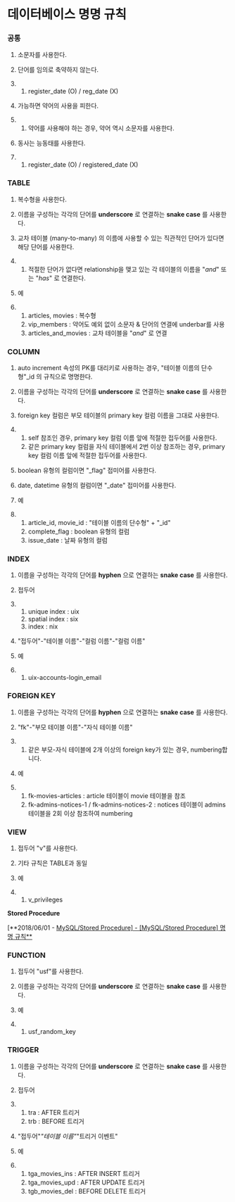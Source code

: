 # 데이터베이스 명명 규칙



### **공통**

1. 소문자를 사용한다.

2. 단어를 임의로 축약하지 않는다.

3. 1. register_date (O) / reg_date (X)

4. 가능하면 약어의 사용을 피한다.

5. 1. 약어를 사용해야 하는 경우, 약어 역시 소문자를 사용한다.

6. 동사는 능동태를 사용한다.

7. 1. register_date (O) / registered_date (X)

### **TABLE**

1. 복수형을 사용한다.

2. 이름을 구성하는 각각의 단어를 **underscore** 로 연결하는 **snake case** 를 사용한다.

3. 교차 테이블 (many-to-many) 의 이름에 사용할 수 있는 직관적인 단어가 있다면 해당 단어를 사용한다.

4. 1. 적절한 단어가 없다면 relationship을 맺고 있는 각 테이블의 이름을 "_and_" 또는 "_has_" 로 연결한다.

5. 예

6. 1. articles, movies : 복수형
   2. vip_members : 약어도 예외 없이 소문자 & 단어의 연결에 underbar를 사용
   3. articles_and_movies : 교차 테이블을 "_and_" 로 연결

### **COLUMN**

1. auto increment 속성의 PK를 대리키로 사용하는 경우, "테이블 이름의 단수형"_id 의 규칙으로 명명한다.

2. 이름을 구성하는 각각의 단어를 **underscore** 로 연결하는 **snake case** 를 사용한다.

3. foreign key 컬럼은 부모 테이블의 primary key 컬럼 이름을 그대로 사용한다.

4. 1. self 참조인 경우, primary key 컬럼 이름 앞에 적절한 접두어를 사용한다.
   2. 같은 primary key 컬럼을 자식 테이블에서 2번 이상 참조하는 경우, primary key 컬럼 이름 앞에 적절한 접두어를 사용한다.

5. boolean 유형의 컬럼이면 "_flag" 접미어를 사용한다.

6. date, datetime 유형의 컬럼이면 "_date" 접미어를 사용한다.

7. 예

8. 1. article_id, movie_id : "테이블 이름의 단수형" + "_id"
   2. complete_flag : boolean 유형의 컬럼
   3. issue_date : 날짜 유형의 컬럼

### **INDEX**

1. 이름을 구성하는 각각의 단어를 **hyphen** 으로 연결하는 **snake case** 를 사용한다.

2. 접두어

3. 1. unique index : uix
   2. spatial index : six
   3. index : nix

4. "접두어"-"테이블 이름"-"컬럼 이름"-"컬럼 이름"

5. 예

6. 1. uix-accounts-login_email

### **FOREIGN KEY**

1. 이름을 구성하는 각각의 단어를 **hyphen** 으로 연결하는 **snake case** 를 사용한다.

2. "fk"-"부모 테이블 이름"-"자식 테이블 이름"

3. 1. 같은 부모-자식 테이블에 2개 이상의 foreign key가 있는 경우, numbering합니다.

4. 예

5. 1. fk-movies-articles : article 테이블이 movie 테이블을 참조
   2. fk-admins-notices-1 / fk-admins-notices-2 : notices 테이블이 admins 테이블을 2회 이상 참조하여 numbering

### **VIEW**

1. 접두어 "v"를 사용한다.

2. 기타 규칙은 TABLE과 동일

3. 예

4. 1. v_privileges

**Stored Procedure**

[**2018/06/01 - [MySQL/Stored Procedure\] - [MySQL/Stored Procedure] 명명 규칙**](http://purumae.tistory.com/194)



### **FUNCTION**

1. 접두어 "usf"를 사용한다.

2. 이름을 구성하는 각각의 단어를 **underscore** 로 연결하는 **snake case** 를 사용한다.

3. 예

4. 1. usf_random_key

### **TRIGGER**

1. 이름을 구성하는 각각의 단어를 **underscore** 로 연결하는 **snake case** 를 사용한다.

2. 접두어

3. 1. tra : AFTER 트리거
   2. trb : BEFORE 트리거

4. "접두어"_"테이블 이름"_"트리거 이벤트"

5. 예

6. 1. tga_movies_ins : AFTER INSERT 트리거
   2. tga_movies_upd : AFTER UPDATE 트리거
   3. tgb_movies_del : BEFORE DELETE 트리거